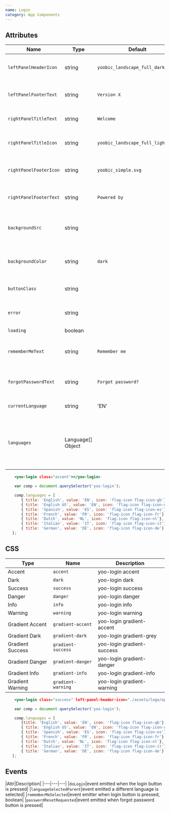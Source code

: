 ```yaml
---
name: Login
category: App Components
---
```


## Attributes

|Name|Type|Default|Description|
|---|---|---|---|
|`leftPanelHeaderIcon`|string|`yoobic_landscape_full_dark.svg`|the icon for the left panel header|
|`leftPanelFooterText`|string|`Version X`|the text for the left panel footer|
|`rightPanelTitleText`|string|`Welcome`|the text for the right panel title|
|`rightPanelTitleIcon`|string|`yoobic_landscape_full_light.svg`|the icon for the center of the right panel|
|`rightPanelFooterIcon`|string|`yoobic_simple.svg`|the icon for the right panel footer|
|`rightPanelFooterText`|string|`Powered by`|the text for the right panel footer|
|`backgroundSrc`|string|    |the background image for the right panel|
|`backgroundColor`|string|`dark`|the background color for the right panel|
|`buttonClass`|string|  |the css class of the button|
|`error`|string|    |the text presented on a login error|
|`loading`|boolean| |   |
|`rememberMeText`|string|`Remember me`|the text for the remember me checkbox|
|`forgotPasswordText`|string|`Forgot password?`|the text for the forgot password button|
|`currentLanguage`|string|'EN'|the current language selected|
|`languages`|Language[] Object|    |the list to fill the language selection in the Language Selector component|

```yoo-login.html
    <yoo-login class="accent"></yoo-login>
```

```yoo-login.js
    var comp = document.querySelector('yoo-login');

    comp.languages = [
       { title: 'English', value: 'EN', icon: 'flag-icon flag-icon-gb'},
       { title: 'English US', value: 'EN', icon: 'flag-icon flag-icon-us'},
       { title: 'Spanish', value: 'ES', icon: 'flag-icon flag-icon-es'},
       { title: 'French', value: 'FR', icon: 'flag-icon flag-icon-fr'},
       { title: 'Dutch', value: 'NL', icon: 'flag-icon flag-icon-nl'},
       { title: 'Italian', value: 'IT', icon: 'flag-icon flag-icon-it'},
       { title: 'German', value: 'DE', icon: 'flag-icon flag-icon-de'}
   ];
```

## CSS

|Type|Name|Description|
|---|---|---|
|Accent|`accent`|yoo-login accent|
|Dark|`dark`|yoo-login dark|
|Success|`success`|yoo-login success|
|Danger|`danger`|yoo-login danger|
|Info|`info`|yoo-login info|
|Warning|`warning`|yoo-login warning|
|Gradient Accent|`gradient-accent`|yoo-login gradient-accent|
|Gradient Dark|`gradient-dark`|yoo-login gradient-grey|
|Gradient Success|`gradient-success`|yoo-login gradient-success|
|Gradient Danger|`gradient-danger`|yoo-login gradient-danger|
|Gradient Info|`gradient-info`|yoo-login gradient-info|
|Gradient Warning|`gradient-warning`|yoo-login gradient-warning|

```yoo-login-styles.html
    <yoo-login class="success" left-panel-header-icon="./assets/logo/operations_landscape_dark.svg" left-panel-footer-text="v 4.9.4" right-panel-title-text="We improve your store performance" right-panel-title-icon="./assets/logo/operations_landscape_light.svg" right-panel-footer-text="Powered by: " background-src="https://www.pixelstalk.net/wp-content/uploads/2016/06/Star-Wars-Backgrounds.jpg"></yoo-login>
```

```yoo-login.js
    var comp = document.querySelector('yoo-login');

    comp.languages = [
       {title: 'English', value: 'EN', icon: 'flag-icon flag-icon-gb'},
       { title: 'English US', value: 'EN', icon: 'flag-icon flag-icon-us'},
       { title: 'Spanish', value: 'ES', icon: 'flag-icon flag-icon-es'},
       { title: 'French', value: 'FR', icon: 'flag-icon flag-icon-fr'},
       { title: 'Dutch', value: 'NL', icon: 'flag-icon flag-icon-nl'},
       { title: 'Italian', value: 'IT', icon: 'flag-icon flag-icon-it'},
       { title: 'German', value: 'DE', icon: 'flag-icon flag-icon-de'}
   ];
```
## Events

|Attr|Description|
|---|---|---|
|`doLogin`|event emitted when the login button is pressed|
|`languageSelectedParent`|event emitted a different language is selected|
|`rememberMeSelected`|event emitter when login button is pressed, boolean|
|`passwordResetRequested`|event emitted when forgot password button is pressed|
